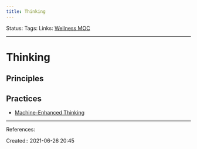 ```yaml
---
title: Thinking
---
```

Status:
Tags: 
Links: [Wellness MOC](out/wellness-moc.md)
___
# Thinking
## Principles
## Practices
- [Machine-Enhanced Thinking](out/machine-enhanced-thinking.md)
___
References:

Created:: 2021-06-26 20:45